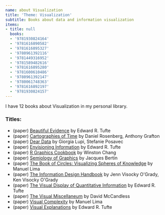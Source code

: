 ```yaml
---
name: about Visualization
title: 'Theme: Visualization'
subtitle: Books about data and information visualization
items:
- title: null
  books:
  - '9781930824164'
  - '9781616890582'
  - '9781616895327'
  - '9780961392116'
  - '9781449316952'
  - '9781589482616'
  - '9781616895280'
  - '9781600610486'
  - '9780961392147'
  - '9780061748363'
  - '9781616892197'
  - '9781930824157'
---
```

I have 12 books about Visualization in my personal library.

### Titles:
- (paper) [Beautiful Evidence](/books/info/9781930824164) by Edward R. Tufte
- (paper) [Cartographies of Time](/books/info/9781616890582) by Daniel Rosenberg, Anthony Grafton
- (paper) [Dear Data](/books/info/9781616895327) by Giorgia Lupi, Stefanie Posavec
- (paper) [Envisioning Information](/books/info/9780961392116) by Edward R. Tufte
- (paper) [R Graphics Cookbook](/books/info/9781449316952) by Winston Chang
- (paper) [Semiology of Graphics](/books/info/9781589482616) by Jacques Bertin
- (paper) [The Book of Circles: Visualizing Spheres of Knowledge](/books/info/9781616895280) by Manuel Lima
- (paper) [The Information Design Handbook](/books/info/9781600610486) by Jenn Visocky O'Grady, Ken Visocky O'Grady
- (paper) [The Visual Display of Quantitative Information](/books/info/9780961392147) by Edward R. Tufte
- (paper) [The Visual Miscellaneum](/books/info/9780061748363) by David McCandless
- (paper) [Visual Complexity](/books/info/9781616892197) by Manuel Lima
- (paper) [Visual Explanations](/books/info/9781930824157) by Edward R. Tufte

